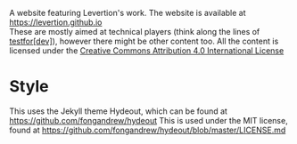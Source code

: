 A website featuring Levertion's work. The website is available at https://levertion.github.io  
These are mostly aimed at technical players (think along the lines of [testfor[dev]](http://testfordev.com)), however there might be other content too.
All the content is licensed under the [Creative Commons Attribution 4.0 International License](http://creativecommons.org/licenses/by/4.0/)

# Style  
This uses the Jekyll theme Hydeout, which can be found at https://github.com/fongandrew/hydeout
This is used under the MIT license, found at https://github.com/fongandrew/hydeout/blob/master/LICENSE.md